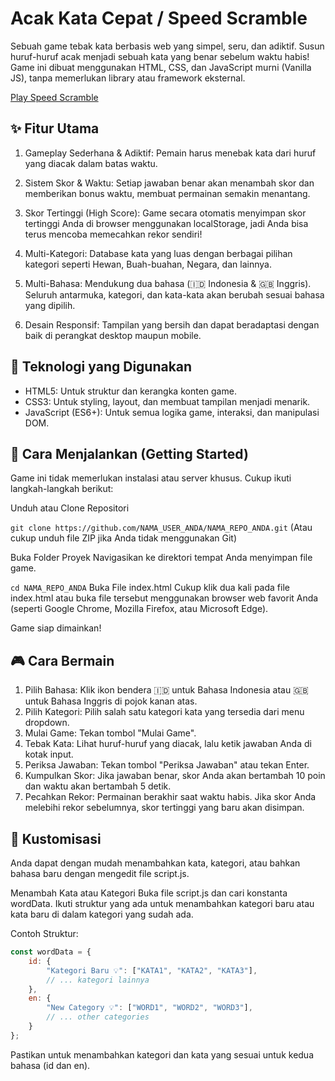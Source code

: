 # Acak Kata Cepat / Speed Scramble
Sebuah game tebak kata berbasis web yang simpel, seru, dan adiktif. Susun huruf-huruf acak menjadi sebuah kata yang benar sebelum waktu habis! Game ini dibuat menggunakan HTML, CSS, dan JavaScript murni (Vanilla JS), tanpa memerlukan library atau framework eksternal.

[Play Speed Scramble](https://speed-scramble-gray-ten.vercel.app/)

## ✨ Fitur Utama
1. Gameplay Sederhana & Adiktif: Pemain harus menebak kata dari huruf yang diacak dalam batas waktu.
2. Sistem Skor & Waktu: Setiap jawaban benar akan menambah skor dan memberikan bonus waktu, membuat permainan semakin menantang.
3. Skor Tertinggi (High Score): Game secara otomatis menyimpan skor tertinggi Anda di browser menggunakan localStorage, jadi Anda bisa terus mencoba memecahkan rekor sendiri!

4. Multi-Kategori: Database kata yang luas dengan berbagai pilihan kategori seperti Hewan, Buah-buahan, Negara, dan lainnya.

5. Multi-Bahasa: Mendukung dua bahasa (🇮🇩 Indonesia & 🇬🇧 Inggris). Seluruh antarmuka, kategori, dan kata-kata akan berubah sesuai bahasa yang dipilih.

6. Desain Responsif: Tampilan yang bersih dan dapat beradaptasi dengan baik di perangkat desktop maupun mobile.

## 🚀 Teknologi yang Digunakan
- HTML5: Untuk struktur dan kerangka konten game.
- CSS3: Untuk styling, layout, dan membuat tampilan menjadi menarik.
- JavaScript (ES6+): Untuk semua logika game, interaksi, dan manipulasi DOM.

## 🏁 Cara Menjalankan (Getting Started)
Game ini tidak memerlukan instalasi atau server khusus. Cukup ikuti langkah-langkah berikut:

Unduh atau Clone Repositori

```git clone https://github.com/NAMA_USER_ANDA/NAMA_REPO_ANDA.git```
(Atau cukup unduh file ZIP jika Anda tidak menggunakan Git)

Buka Folder Proyek
Navigasikan ke direktori tempat Anda menyimpan file game.

```cd NAMA_REPO_ANDA```
Buka File index.html
Cukup klik dua kali pada file index.html atau buka file tersebut menggunakan browser web favorit Anda (seperti Google Chrome, Mozilla Firefox, atau Microsoft Edge).

Game siap dimainkan!

## 🎮 Cara Bermain
1. Pilih Bahasa: Klik ikon bendera 🇮🇩 untuk Bahasa Indonesia atau 🇬🇧 untuk Bahasa Inggris di pojok kanan atas.
2. Pilih Kategori: Pilih salah satu kategori kata yang tersedia dari menu dropdown.
3. Mulai Game: Tekan tombol "Mulai Game".
4. Tebak Kata: Lihat huruf-huruf yang diacak, lalu ketik jawaban Anda di kotak input.
5. Periksa Jawaban: Tekan tombol "Periksa Jawaban" atau tekan Enter.
6. Kumpulkan Skor: Jika jawaban benar, skor Anda akan bertambah 10 poin dan waktu akan bertambah 5 detik.
7. Pecahkan Rekor: Permainan berakhir saat waktu habis. Jika skor Anda melebihi rekor sebelumnya, skor tertinggi yang baru akan disimpan.

## 🔧 Kustomisasi
Anda dapat dengan mudah menambahkan kata, kategori, atau bahkan bahasa baru dengan mengedit file script.js.

Menambah Kata atau Kategori
Buka file script.js dan cari konstanta wordData. Ikuti struktur yang ada untuk menambahkan kategori baru atau kata baru di dalam kategori yang sudah ada.

Contoh Struktur:
```JavaScript
const wordData = {
    id: {
        "Kategori Baru 💡": ["KATA1", "KATA2", "KATA3"],
        // ... kategori lainnya
    },
    en: {
        "New Category 💡": ["WORD1", "WORD2", "WORD3"],
        // ... other categories
    }
};
```

Pastikan untuk menambahkan kategori dan kata yang sesuai untuk kedua bahasa (id dan en).